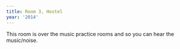 ```yaml
---
title: Room 3, Hostel
year: '2014'
---
```


This room is over the music practice rooms and so you can hear the music/noise.